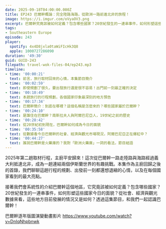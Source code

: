 ```yaml
---
date: 2025-09-18T04:00:00.000Z
title: EP243 巴爾幹概論：完全陸路海路，從歐洲一路前進北非的旅程！
image: https://i.imgur.com/oVyaOV3.png
excerpt: 巴爾幹究竟該被如何定義？包含哪些國家？20世紀發生的一連串事件，如何形塑這些國家今日的面貌？從社會、經濟與觀光數據來看，這些地方目前發展的情況又是如何？透過這集節目，和我們一起認識巴爾幹！
tags:
- Southeastern Europe
episode: 243
player:
  spotify: 4x4D8jxla0taWiFIcHk3Q8
  apple: 1000727286090
duration: '49:30'
guid: GUID-243
filepath: travel-wok-files-04/ep243.mp3
timeline:
- time: '00:00:21'
  text: 前言，旅行取材回來的心情，本集節目簡介
- time: '00:02:59'
  text: 即使規劃了很久，要出發旅行還是很不容易！出門前一刻最正確的決定
- time: '00:10:49'
  text: 本趟旅行的行程規劃，各個國家印象最深刻的地方預告
- time: '00:17:34'
  text: 巴爾幹簡介：到底在哪裡？這個名稱是怎麼來的？哪些國家屬於巴爾幹？
- time: '00:24:10'
  text: 是誰住在巴爾幹？南斯拉夫人與阿爾巴尼亞人，19世紀之前的歷史
- time: '00:28:42'
  text: 從20世紀初到現在，巴爾幹如何成為今日的面貌
- time: '00:35:58'
  text: 從數據看今日巴爾幹的社會、經濟與觀光市場現況，阿爾巴尼亞正在爆紅中？
- time: '00:44:27'
  text: 誰說巴爾幹是火藥庫的？我對「歐洲火藥庫」一詞的看法，節目結語
---
```

2025年第二趟取材行程，主廚平安歸來！這次從巴爾幹一路走陸路與海路經過義大利抵達北非，成為一趟連結兩個伊斯蘭世界的有趣挑戰。本集作為主廚回歸之後的首錄，我們聊聊這趟行程的規劃、出發前一刻都還想退縮的心情，以及在每個國家看到的最大亮點。

接著我們會系統性的介紹巴爾幹這個地區，它究竟該被如何定義？包含哪些國家？20世紀發生的一連串事件，如何形塑這些國家今日的面貌？從社會、經濟與觀光數據來看，這些地方目前發展的情況又是如何？透過這集節目，和我們一起認識巴爾幹！

巴爾幹逐年版圖演變動畫影片 https://www.youtube.com/watch?v=DnIqNhpbnwk
